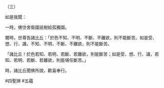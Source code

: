 （三）

如是我聞：

一時，佛住舍衛國祇樹給孤獨園。

爾時，世尊告諸比丘：「於色不知、不明、不斷、不離欲，則不能斷苦。如是受、想、行、識，不知、不明、不斷、不離欲，則不能斷苦。

「諸比丘！於色若知、若明、若斷、若離欲，則能斷苦；如是受、想、行、識，若知、若明、若斷、若離欲，則能堪任斷苦。」

時，諸比丘聞佛所說，歡喜奉行。



#四聖諦
#五蘊
